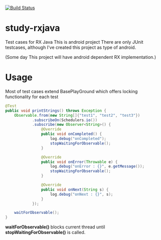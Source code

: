 [![Build Status](https://travis-ci.org/myungpyo/study-rxjava.svg?branch=master)](https://travis-ci.org/myungpyo/study-rxjava)

# study-rxjava 
Test cases for RX Java
This is android project 
There are only JUnit testcases, although I've created this project as type of android.

(Some day This project will have android dependent RX implementation.)

# Usage
Most of test cases extend BasePlayGround which offers locking functionality for each test
```Java
@Test
public void printStrings() throws Exception {
    Observable.from(new String[]{"test1", "test2", "test3"})
            .subscribeOn(Schedulers.io())
            .subscribe(new Observer<String>() {
                @Override
                public void onCompleted() {
                    log.debug("onCompleted");
                    stopWaitingForObservable();
                }

                @Override
                public void onError(Throwable e) {
                    log.debug("onError : {}", e.getMessage());
                    stopWaitingForObservable();
                }

                @Override
                public void onNext(String s) {
                    log.debug("onNext : {}", s);
                }
            });

    waitForObservable();
}
```
**waitForObservable()** blocks current thread until **stopWaitingForObservable()** is called.
